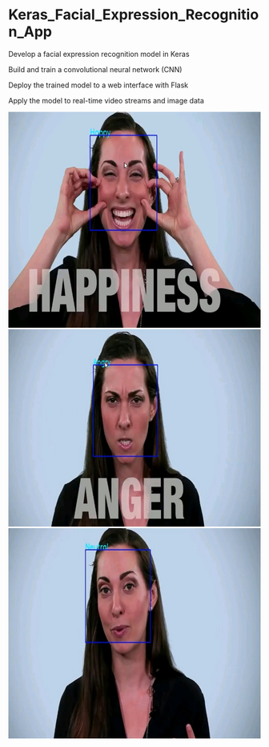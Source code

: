 # Keras_Facial_Expression_Recognition_App

Develop a facial expression recognition model in Keras

Build and train a convolutional neural network (CNN)

Deploy the trained model to a web interface with Flask

Apply the model to real-time video streams and image data

![image](https://github.com/532839167/Keras_Facial_Expression_Recognition_App/blob/main/img/1.jpg)
![image](https://github.com/532839167/Keras_Facial_Expression_Recognition_App/blob/main/img/2.jpg)
![image](https://github.com/532839167/Keras_Facial_Expression_Recognition_App/blob/main/img/3.jpg)
